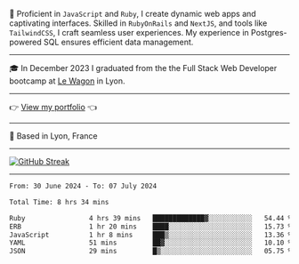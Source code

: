 📖 Proficient in `JavaScript` and `Ruby`, I create dynamic web apps and captivating interfaces. Skilled in `RubyOnRails` and `NextJS`, and tools like `TailwindCSS`, I craft seamless user experiences. My experience in Postgres-powered SQL ensures efficient data management.

***

🎓 In December 2023 I graduated from the the Full Stack Web Developer bootcamp at [Le Wagon](https://www.lewagon.com/) in Lyon.

***

👉 <a href="https://www.davidlau.dev/" target="_blank">View my portfolio</a> 👈

***

📍 Based in Lyon, France

***

[![GitHub Streak](https://streak-stats.demolab.com?user=kaimunlau&theme=github-dark&hide_border=true)](https://git.io/streak-stats)

***

<!--START_SECTION:waka-->

```txt
From: 30 June 2024 - To: 07 July 2024

Total Time: 8 hrs 34 mins

Ruby                4 hrs 39 mins   █████████████▓░░░░░░░░░░░   54.44 %
ERB                 1 hr 20 mins    ████░░░░░░░░░░░░░░░░░░░░░   15.73 %
JavaScript          1 hr 8 mins     ███▒░░░░░░░░░░░░░░░░░░░░░   13.36 %
YAML                51 mins         ██▓░░░░░░░░░░░░░░░░░░░░░░   10.10 %
JSON                29 mins         █▒░░░░░░░░░░░░░░░░░░░░░░░   05.75 %
```

<!--END_SECTION:waka-->
